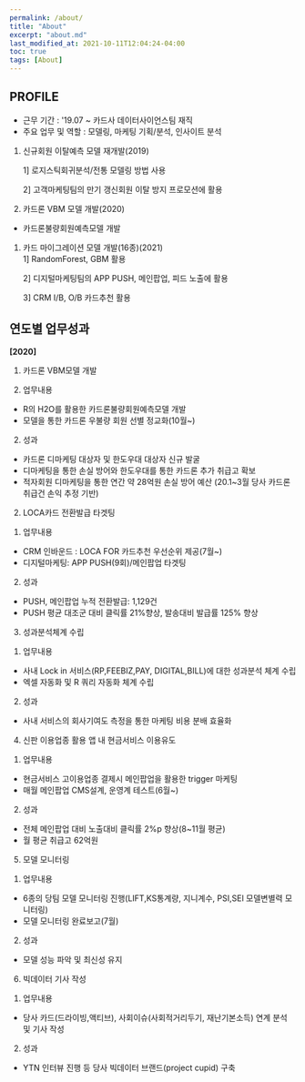 ```yaml
---
permalink: /about/
title: "About"
excerpt: "about.md"
last_modified_at: 2021-10-11T12:04:24-04:00
toc: true
tags: [About]
---
```

## PROFILE


- 근무 기간 : '19.07 ~ 카드사 데이터사이언스팀 재직
- 주요 업무 및 역할 : 모델링, 마케팅 기획/분석, 인사이트 분석
  
1) 신규회원 이탈예측 모델 재개발(2019)
   
   1] 로지스틱회귀분석/전통 모델링 방법 사용

   2] 고객마케팅팀의 만기 갱신회원 이탈 방지 프로모션에 활용

2) 카드론 VBM 모델 개발(2020)
- 카드론불량회원예측모델 개발

1) 카드 마이그레이션 모델 개발(16종)(2021)  
   1] RandomForest, GBM 활용
   
   2] 디지털마케팅팀의 APP PUSH, 메인팝업, 피드 노출에 활용
   
   3] CRM I/B, O/B 카드추천 활용


## 연도별 업무성과

**[2020]**

1. 카드론 VBM모델 개발
2) 업무내용
- R의 H2O를 활용한 카드론불량회원예측모델 개발
- 모델을 통한 카드론 우불량 회원 선별 정교화(10월~)
2) 성과
- 카드론 디마케팅 대상자 및 한도우대 대상자 신규 발굴
- 디마케팅을 통한 손실 방어와 한도우대를 통한 카드론 추가 취급고 확보
- 적자회원 디마케팅을 통한 연간 약 28억원 손실 방어 예산 (20.1~3월 당사 카드론 취급건 손익 추정 기반)

2. LOCA카드 전환발급 타겟팅
1) 업무내용
- CRM 인바운드 : LOCA FOR 카드추천 우선순위 제공(7월~)
- 디지털마케팅: APP PUSH(9회)/메인팝업 타겟팅
2) 성과
- PUSH, 메인팝업 누적 전환발급: 1,129건
- PUSH 평균 대조군 대비 클릭률 21%향상, 발송대비 발급률 125% 향상

3. 성과분석체계 수립
1) 업무내용 
- 사내 Lock in 서비스(RP,FEEBIZ,PAY, DIGITAL,BILL)에 대한 성과분석 체계 수립
- 엑셀 자동화 및 R 쿼리 자동화 체계 수립
2) 성과
- 사내 서비스의 회사기여도 측정을 통한 마케팅 비용 분배 효율화

4. 신판 이용업종 활용 앱 내 현금서비스 이용유도
1) 업무내용
- 현금서비스 고이용업종 결제시 메인팝업을 활용한 trigger 마케팅 
- 매월 메인팝업 CMS설계, 운영계 테스트(6월~)
2) 성과
- 전체 메인팝업 대비 노출대비 클릭률 2%p 향상(8~11월 평균)
- 월 평균 취급고 62억원

5. 모델 모니터링
1) 업무내용
- 6종의 당팀 모델 모니터링 진행(LIFT,KS통계량, 지니계수, PSI,SEI 모델변별력 모니터링)
- 모델 모니터링 완료보고(7월)
2) 성과
- 모델 성능 파악 및 최신성 유지

6. 빅데이터 기사 작성
1) 업무내용 
- 당사 카드(드라이빙,액티브), 사회이슈(사회적거리두기, 재난기본소득) 연계 분석 및 기사 작성
2) 성과
- YTN 인터뷰 진행 등 당사 빅데이터 브랜드(project cupid) 구축
